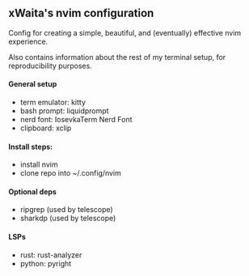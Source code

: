 ## xWaita's nvim configuration
Config for creating a simple, beautiful, and (eventually) effective nvim experience.

Also contains information about the rest of my terminal setup, for reproducibility purposes.

#### General setup
- term emulator: kitty
- bash prompt: liquidprompt
- nerd font: IosevkaTerm Nerd Font
- clipboard: xclip

#### Install steps: 
- install nvim 
- clone repo into ~/.config/nvim

#### Optional deps
- ripgrep (used by telescope)
- sharkdp (used by telescope)

#### LSPs
- rust: rust-analyzer
- python: pyright

